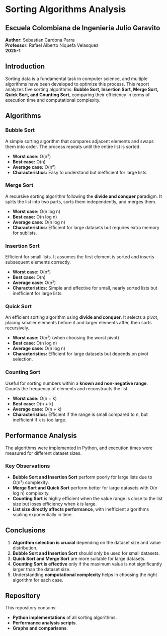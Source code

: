 # Sorting Algorithms Analysis

## Escuela Colombiana de Ingeniería Julio Garavito  
**Author:** Sebastian Cardona Parra  
**Professor:** Rafael Alberto Niquefa Velasquez  
**2025-1**  

## Introduction
Sorting data is a fundamental task in computer science, and multiple algorithms have been developed to optimize this process. This report analyzes five sorting algorithms: **Bubble Sort, Insertion Sort, Merge Sort, Quick Sort, and Counting Sort**, comparing their efficiency in terms of execution time and computational complexity.

## Algorithms

### Bubble Sort
A simple sorting algorithm that compares adjacent elements and swaps them into order. The process repeats until the entire list is sorted.

- **Worst case:** O(n²)  
- **Best case:** O(n)  
- **Average case:** O(n²)  
- **Characteristics:** Easy to understand but inefficient for large lists.

### Merge Sort
A recursive sorting algorithm following the **divide and conquer** paradigm. It splits the list into two parts, sorts them independently, and merges them.

- **Worst case:** O(n log n)  
- **Best case:** O(n log n)  
- **Average case:** O(n log n)  
- **Characteristics:** Efficient for large datasets but requires extra memory for sublists.

### Insertion Sort
Efficient for small lists. It assumes the first element is sorted and inserts subsequent elements correctly.

- **Worst case:** O(n²)  
- **Best case:** O(n)  
- **Average case:** O(n²)  
- **Characteristics:** Simple and effective for small, nearly sorted lists but inefficient for large lists.

### Quick Sort
An efficient sorting algorithm using **divide and conquer**. It selects a pivot, placing smaller elements before it and larger elements after, then sorts recursively.

- **Worst case:** O(n²) (when choosing the worst pivot)  
- **Best case:** O(n log n)  
- **Average case:** O(n log n)  
- **Characteristics:** Efficient for large datasets but depends on pivot selection.

### Counting Sort
Useful for sorting numbers within a **known and non-negative range**. Counts the frequency of elements and reconstructs the list.

- **Worst case:** O(n + k)  
- **Best case:** O(n + k)  
- **Average case:** O(n + k)  
- **Characteristics:** Efficient if the range is small compared to n, but inefficient if k is too large.

## Performance Analysis
The algorithms were implemented in Python, and execution times were measured for different dataset sizes.

### Key Observations
- **Bubble Sort and Insertion Sort** perform poorly for large lists due to O(n²) complexity.
- **Merge Sort and Quick Sort** perform better for large datasets with O(n log n) complexity.
- **Counting Sort** is highly efficient when the value range is close to the list size but loses efficiency when k is large.
- **List size directly affects performance**, with inefficient algorithms scaling exponentially in time.

## Conclusions
1. **Algorithm selection is crucial** depending on the dataset size and value distribution.
2. **Bubble Sort and Insertion Sort** should only be used for small datasets.
3. **Quick Sort and Merge Sort** are more suitable for large datasets.
4. **Counting Sort is effective** only if the maximum value is not significantly larger than the dataset size.
5. Understanding **computational complexity** helps in choosing the right algorithm for each case.

## Repository
This repository contains:
- **Python implementations** of all sorting algorithms.
- **Performance analysis scripts**.
- **Graphs and comparisons**.
